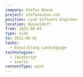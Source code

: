 ```yaml
---
company: Stefan Wiese
project: stefanwiese.com
position: Lead Software Engineer
location: Düsseldorf
from: 2021-06-01
type: side
to: 2021-06-01
tasks:
  - Entwicklung Landingpage
technologies:
  - JavaScript
  - Svelte
contentType: work
---
```


